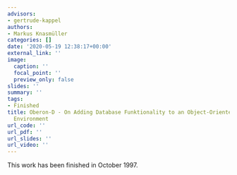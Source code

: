 ```yaml
---
advisors:
- gertrude-kappel
authors:
- Markus Knasmüller
categories: []
date: '2020-05-19 12:38:17+00:00'
external_link: ''
image:
  caption: ''
  focal_point: ''
  preview_only: false
slides: ''
summary: ''
tags:
- Finished
title: Oberon-D - On Adding Database Funktionality to an Object-Oriented Development
  Environment
url_code: ''
url_pdf: ''
url_slides: ''
url_video: ''
---
```


This work has been finished in October 1997.